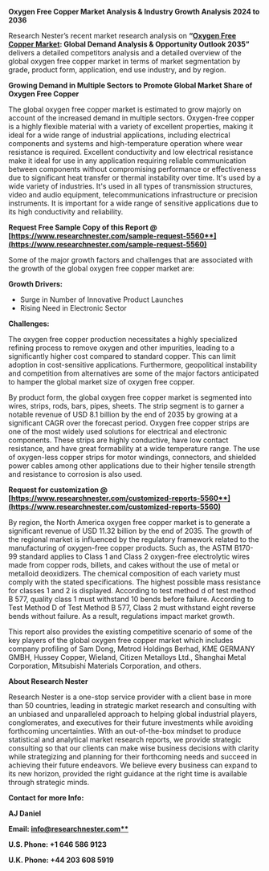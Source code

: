 ﻿**Oxygen Free Copper Market Analysis & Industry Growth Analysis 2024 to 2036**

Research Nester’s recent market research analysis on **“[Oxygen Free Copper Market](https://www.researchnester.com/reports/oxygen-free-copper-market/5560): Global Demand Analysis & Opportunity Outlook 2035”** delivers a detailed competitors analysis and a detailed overview of the global oxygen free copper market in terms of market segmentation by grade, product form, application, end use industry, and by region. 

**Growing Demand in Multiple Sectors to Promote Global Market Share of Oxygen Free Copper**

The global oxygen free copper market is estimated to grow majorly on account of the increased demand in multiple sectors. Oxygen-free copper is a highly flexible material with a variety of excellent properties, making it ideal for a wide range of industrial applications, including electrical components and systems and high-temperature operation where wear resistance is required. Excellent conductivity and low electrical resistance make it ideal for use in any application requiring reliable communication between components without compromising performance or effectiveness due to significant heat transfer or thermal instability over time. It's used by a wide variety of industries. It's used in all types of transmission structures, video and audio equipment, telecommunications infrastructure or precision instruments. It is important for a wide range of sensitive applications due to its high conductivity and reliability.

**Request Free Sample Copy of this Report @ [https://www.researchnester.com/sample-request-5560**](https://www.researchnester.com/sample-request-5560)**

Some of the major growth factors and challenges that are associated with the growth of the global oxygen free copper market are:

**Growth Drivers:**

- Surge in Number of Innovative Product Launches
- Rising Need in Electronic Sector 

**Challenges:**

The oxygen free copper production necessitates a highly specialized refining process to remove oxygen and other impurities, leading to a significantly higher cost compared to standard copper. This can limit adoption in cost-sensitive applications. Furthermore, geopolitical instability and competition from alternatives are some of the major factors anticipated to hamper the global market size of oxygen free copper.

By product form, the global oxygen free copper market is segmented into wires, strips, rods, bars, pipes, sheets. The strip segment is to garner a notable revenue of USD 8.1 billion by the end of 2035 by growing at a significant CAGR over the forecast period. Oxygen free copper strips are one of the most widely used solutions for electrical and electronic components. These strips are highly conductive, have low contact resistance, and have great formability at a wide temperature range. The use of oxygen-less copper strips for motor windings, connectors, and shielded power cables among other applications due to their higher tensile strength and resistance to corrosion is also used.

**Request for customization @ [https://www.researchnester.com/customized-reports-5560**](https://www.researchnester.com/customized-reports-5560)**

By region, the North America oxygen free copper market is to generate a significant revenue of USD 11.32 billion by the end of 2035. The growth of the regional market is influenced by the regulatory framework related to the manufacturing of oxygen-free copper products. Such as, the ASTM B170-99 standard applies to Class 1 and Class 2 oxygen-free electrolytic wires made from copper rods, billets, and cakes without the use of metal or metalloid deoxidizers. The chemical composition of each variety must comply with the stated specifications. The highest possible mass resistance for classes 1 and 2 is displayed. According to test method d of test method B 577, quality class 1 must withstand 10 bends before failure. According to Test Method D of Test Method B 577, Class 2 must withstand eight reverse bends without failure. As a result, regulations impact market growth.

This report also provides the existing competitive scenario of some of the key players of the global oxygen free copper market which includes company profiling of Sam Dong, Metrod Holdings Berhad, KME GERMANY GMBH, Hussey Copper,	Wieland, Citizen Metalloys Ltd., Shanghai Metal Corporation, Mitsubishi Materials Corporation, and others.      

**About Research Nester**

Research Nester is a one-stop service provider with a client base in more than 50 countries, leading in strategic market research and consulting with an unbiased and unparalleled approach to helping global industrial players, conglomerates, and executives for their future investments while avoiding forthcoming uncertainties. With an out-of-the-box mindset to produce statistical and analytical market research reports, we provide strategic consulting so that our clients can make wise business decisions with clarity while strategizing and planning for their forthcoming needs and succeed in achieving their future endeavors. We believe every business can expand to its new horizon, provided the right guidance at the right time is available through strategic minds.

**Contact for more Info:**

**AJ Daniel**

**Email: [info@researchnester.com**](mailto:info@researchnester.com)**

**U.S. Phone: +1 646 586 9123** 

**U.K. Phone: +44 203 608 5919**
